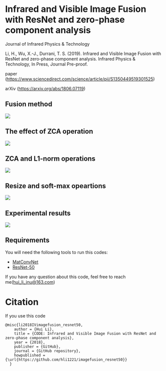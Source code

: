 # Infrared and Visible Image Fusion with ResNet and zero-phase component analysis

Journal of Infrared Physics & Technology

Li, H., Wu, X.-J., Durrani, T. S. (2019). Infrared and Visible Image Fusion with ResNet and zero-phase component analysis. Infrared Physics & Technology, In Press, Journal Pre-proof.

paper (https://www.sciencedirect.com/science/article/pii/S1350449519301525) 

arXiv (https://arxiv.org/abs/1806.07119)

## Fusion method
![](https://github.com/hli1221/imagefusion_resnet50/blob/master/figures/framework.png)

## The effect of ZCA operation
![](https://github.com/hli1221/imagefusion_resnet50/blob/master/figures/zca_operation.png)

## ZCA and L1-norm operations
![](https://github.com/hli1221/imagefusion_resnet50/blob/master/figures/zca_l1norm.png)

## Resize and soft-max opeartions
![](https://github.com/hli1221/imagefusion_resnet50/blob/master/figures/soft_max.png)


## Experimental results
![](https://github.com/hli1221/imagefusion_resnet50/blob/master/figures/results.png)

## Requirements
You will need the following tools to run this codes:
- [MatConvNet](http://www.vlfeat.org/matconvnet/)
- [ResNet-50](http://www.vlfeat.org/matconvnet/pretrained/)


If you have any question about this code, feel free to reach me(hui_li_jnu@163.com) 

# Citation
If you use this code
```
@misc{li2018IVimagefusion_resnet50,
    author = {Hui Li},
    title = {CODE: Infrared and Visible Image Fusion with ResNet and zero-phase component analysis},
    year = {2018},
    publisher = {GitHub},
    journal = {GitHub repository},
    howpublished = {\url{https://github.com/hli1221/imagefusion_resnet50}}
  }
```
